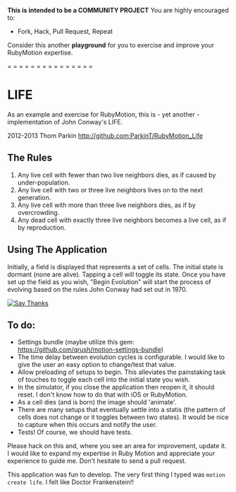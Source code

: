 __This is intended to be a COMMUNITY PROJECT__  You are highly encouraged to:
* Fork, Hack, Pull Request, Repeat

Consider this another __playground__ for you to exercise and improve your RubyMotion expertise.

= = = = = = = = = = = = = = = 



LIFE
====

As an example and exercise for RubyMotion, this is - yet another - implementation of John Conway's LIFE.

2012-2013 Thom Parkin  http://github.com:ParkinT/RubyMotion_Life

The Rules
---------

1. Any live cell with fewer than two live neighbors dies, as if caused by under-population.
2. Any live cell with two or three live neighbors lives on to the next generation.
3. Any live cell with more than three live neighbors dies, as if by overcrowding.
4. Any dead cell with exactly three live neighbors becomes a live cell, as if by reproduction.

Using The Application
---------------------

Initially, a field is displayed that represents a set of cells.  The initial state is dormant (none are alive).
Tapping a cell will toggle its state.
Once you have set up the field as you wish, "Begin Evolution" will start the process of evolving based on the rules John Conway had set out in 1970.

<a href="http://twitter.com/home/?status=Thanks @ParkinT for making RubyMotion_Life: https%3A%2F%2Fgithub.com%2FParkinT%2FRubyMotion_Life"><img src="https://s3.amazonaws.com/github-thank-you-button/thank-you-button.png" alt="Say Thanks" /></a>

To do:
------
*  Settings bundle (maybe utilize this gem: https://github.com/qrush/motion-settings-bundle)
*  The time delay between evolution cycles is configurable.  I would like to give the user an easy option to change/test that value.
*  Allow preloading of setups to begin.  This alleviates the painstaking task of touches to toggle each cell into the initial state you wish.
*  In the simulator, if you close the application then reopen it, it should reset.  I don't know how to do that with iOS or RubyMotion.
*  As a cell dies (and is born) the image should 'animate'.
*  There are many setups that eventually settle into a statis (the pattern of cells does not change or it toggles between two states).  It would be nice to capture when this occurs and notify the user.
*  Tests!  Of course, we should have tests.

Please hack on this and, where you see an area for improvement, update it.  I would like to expand my expertise in Ruby Motion and appreciate your experience to guide me.  Don't hesitate to send a pull request.

This application was fun to develop.  The very first thing I typed was `motion create life`.
I felt like Doctor Frankenstein!! <g>
